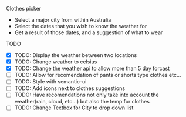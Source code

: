 Clothes picker

- Select a major city from within Australia
- Select the dates that you wish to know the weather for
- Get a result of those dates, and a suggestion of what to wear

TODO

- [x] TODO: Display the weather between two locations
- [x] TODO: Change weather to celsius
- [x] TODO: Change the weather api to allow more than 5 day forcast
- [ ] TODO: Allow for recomendation of pants or shorts type clothes etc...
- [ ] TODO: Style with semantic-ui
- [ ] TODO: Add icons next to clothes suggestions
- [ ] TODO: Have recomendations not only take into account the weather(rain, cloud, etc...) but also the temp for clothes
- [ ] TODO: Change Textbox for City to drop down list
